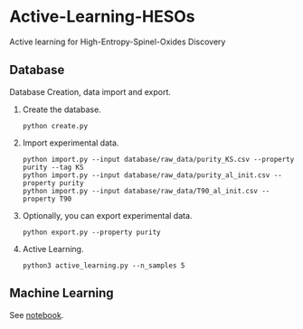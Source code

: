 # Active-Learning-HESOs
Active learning for High-Entropy-Spinel-Oxides Discovery

## Database
Database Creation, data import and export.
   1. Create the database.
        ```
        python create.py
        ```
   2. Import experimental data.
        ```
        python import.py --input database/raw_data/purity_KS.csv --property purity --tag KS
        python import.py --input database/raw_data/purity_al_init.csv --property purity
        python import.py --input database/raw_data/T90_al_init.csv --property T90
        ```
   3. Optionally, you can export experimental data.
        ```
        python export.py --property purity
        ```
   4. Active Learning.
        ```
        python3 active_learning.py --n_samples 5
        ```
## Machine Learning
See [notebook](https://github.com/Xiangyan93/Active-Learning-HESOs/tree/master/notebook).
